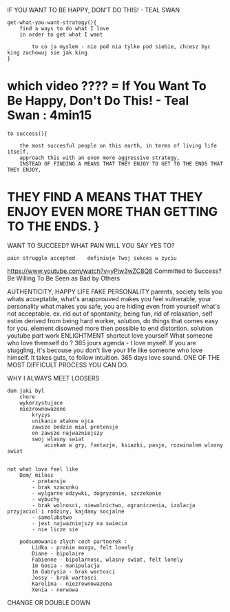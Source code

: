 
IF YOU WANT TO BE HAPPY, DON'T DO THIS! - TEAL SWAN

    get-what-you-want-strategy(){
        find a ways to do what I love
        in order to get what I want

            to co ja myslem - nie pod nia tylko pod siebie, chcesz byc king zachowuj sie jak king
    } 
# which video ????  = If You Want To Be Happy, Don't Do This! - Teal Swan : 4min15
    to success(){

        the most succesful people on this earth, in terms of living life itself, 
        approach this with an even more aggressive strategy, 
        INSTEAD OF FINDING A MEANS THAT THEY ENJOY TO GET TO THE ENDS THAT THEY ENJOY, 
#       THEY FIND A MEANS THAT THEY ENJOY EVEN MORE THAN GETTING TO THE ENDS.  }

WANT TO SUCCEED? WHAT PAIN WILL YOU SAY YES TO?

    pain struggle accepted    definiuje Twoj sukces w zyciu
                
https://www.youtube.com/watch?v=yPiw3wZC8Q8
Committed to Success? Be Willing To Be Seen as Bad by Others


AUTHENTICITY, HAPPY LIFE
    FAKE PERSONALITY 
            parents, society tells you whats acceptable, what's anapprouved makes you feel vulnerable, your personality what makes you safe, you are hiding even from yourself what's not acceptable. 
                ex. rid out of spontanity, being fun, rid of relaxation, 
                self estim derived from being hard worker, 
                solution, do things that comes easy for you. 
                element disowned more then possible to end distortion. 
                    solution youtube part work
ENLIGHTMENT
            shortcut love yourself
            What someone who love themself do ? 
            365 jours agenda - I love myself. 
            If you are stuggling, it's becouse you don't live your life like someone who love himself. 
            It takes guts, to follow intuition. 
            365 days love sound. 
            ONE OF THE MOST DIFFICULT PROCESS YOU CAN DO. 
            
WHY I ALWAYS MEET LOOSERS

    dom jaki byl
        chore
        wykorzystujace
        niezrownowazone
            kryzys
            unikanie atakow ojca
            zawsze bedzie mial pretensje
            on zawsze najwazniejszy
            swoj wlasny swiat
                uciekam w gry, fantazje, ksiazki, pasje, rozwinalem wlasny swiat
            

    not what love feel like
        Dom/ milosc
            - pretensje
            - brak szacunku
            - wylgarne odzywki, dogryzanie, szczekanie
            - wybuchy
            - brak wolnosci, niewolnictwo, ograniczenia, izolacja przyjaciol i rodziny, kajdany socjalne
            - samolubstwo
            - jest najwazniejszy na swiecie
            - nie licze sie

        podsumowanie zlych cech partnerek : 
            Lidka - pranie mozgu, felt lonely
            Diane - bipolaire
            Fabienne - bipolarnosc, wlasny swiat, felt lonely
            1m Gosia - manipulacja
            1m Gabrysia - brak wartosci
            Jossy - brak wartosci
            Karolina - niezrownowazona
            Xenia - nerwowa

CHANGE OR DOUBLE DOWN
